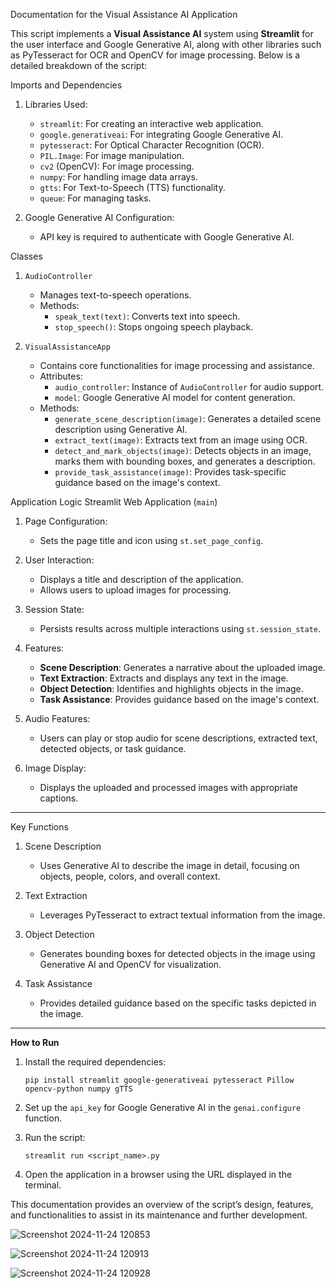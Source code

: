  Documentation for the Visual Assistance AI Application

This script implements a **Visual Assistance AI** system using **Streamlit** for the user interface and Google Generative AI, along with other libraries such as PyTesseract for OCR and OpenCV for image processing. Below is a detailed breakdown of the script:

Imports and Dependencies
1. Libraries Used:
   - `streamlit`: For creating an interactive web application.
   - `google.generativeai`: For integrating Google Generative AI.
   - `pytesseract`: For Optical Character Recognition (OCR).
   - `PIL.Image`: For image manipulation.
   - `cv2` (OpenCV): For image processing.
   - `numpy`: For handling image data arrays.
   - `gtts`: For Text-to-Speech (TTS) functionality.
   - `queue`: For managing tasks.

2. Google Generative AI Configuration:
   - API key is required to authenticate with Google Generative AI.


Classes
1. `AudioController`
   - Manages text-to-speech operations.
   - Methods:
     - `speak_text(text)`: Converts text into speech.
     - `stop_speech()`: Stops ongoing speech playback.

2. `VisualAssistanceApp`
   - Contains core functionalities for image processing and assistance.
   - Attributes:
     - `audio_controller`: Instance of `AudioController` for audio support.
     - `model`: Google Generative AI model for content generation.
   - Methods:
     - `generate_scene_description(image)`: Generates a detailed scene description using Generative AI.
     - `extract_text(image)`: Extracts text from an image using OCR.
     - `detect_and_mark_objects(image)`: Detects objects in an image, marks them with bounding boxes, and generates a description.
     - `provide_task_assistance(image)`: Provides task-specific guidance based on the image's context.



Application Logic
Streamlit Web Application (`main`)
1. Page Configuration:
   - Sets the page title and icon using `st.set_page_config`.

2. User Interaction:
   - Displays a title and description of the application.
   - Allows users to upload images for processing.

3. Session State:
   - Persists results across multiple interactions using `st.session_state`.

4. Features:
   - **Scene Description**: Generates a narrative about the uploaded image.
   - **Text Extraction**: Extracts and displays any text in the image.
   - **Object Detection**: Identifies and highlights objects in the image.
   - **Task Assistance**: Provides guidance based on the image's context.

5. Audio Features:
   - Users can play or stop audio for scene descriptions, extracted text, detected objects, or task guidance.

6. Image Display:
   - Displays the uploaded and processed images with appropriate captions.

---

Key Functions
1. Scene Description
   - Uses Generative AI to describe the image in detail, focusing on objects, people, colors, and overall context.

2. Text Extraction
   - Leverages PyTesseract to extract textual information from the image.

3. Object Detection
   - Generates bounding boxes for detected objects in the image using Generative AI and OpenCV for visualization.

4. Task Assistance
   - Provides detailed guidance based on the specific tasks depicted in the image.

---

 **How to Run**
1. Install the required dependencies:
   ```
   pip install streamlit google-generativeai pytesseract Pillow opencv-python numpy gTTS

   ```
2. Set up the `api_key` for Google Generative AI in the `genai.configure` function.

3. Run the script:
   ```
   streamlit run <script_name>.py
   ```
4. Open the application in a browser using the URL displayed in the terminal.




This documentation provides an overview of the script’s design, features, and functionalities to assist in its maintenance and further development.



![Screenshot 2024-11-24 120853](https://github.com/user-attachments/assets/914aa881-6552-498a-9f7b-4c5e1001aec4)

![Screenshot 2024-11-24 120913](https://github.com/user-attachments/assets/19382384-f1ea-4cf8-8ecc-8f52b019f01d)


![Screenshot 2024-11-24 120928](https://github.com/user-attachments/assets/464edb55-8250-48c5-9514-7d550bcd87fc)

